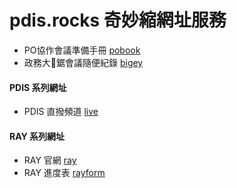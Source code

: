 # pdis.rocks 奇妙縮網址服務

* PO協作會議準備手冊 [pobook](http://pdis.rocks/pobook)
* 政務大🌲鋸會議隨便紀錄 [bigey](http://pdis.rocks/bigey)

#### PDIS 系列網址
* PDIS 直撥頻道 [live](http://pdis.rocks/live)


#### RAY 系列網址
* RAY 官網 [ray](https://ray.pdis.nat.gov.tw)
* RAY 進度表 [rayform](http://pdis.rocks/rayform)
